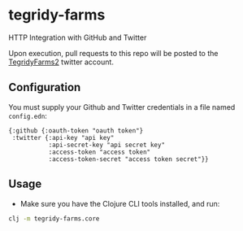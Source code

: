 # tegridy-farms

HTTP Integration with GitHub and Twitter

Upon execution, pull requests to this repo will be posted to the [TegridyFarms2](https://twitter.com/TegridyFarms2) twitter account.

## Configuration

You must supply your Github and Twitter credentials in a file named `config.edn`:

```edn
{:github {:oauth-token "oauth token"}
 :twitter {:api-key "api key"
           :api-secret-key "api secret key"
           :access-token "access token"
           :access-token-secret "access token secret"}}
```

## Usage

* Make sure you have the Clojure CLI tools installed, and run:

```bash
clj -m tegridy-farms.core
```
